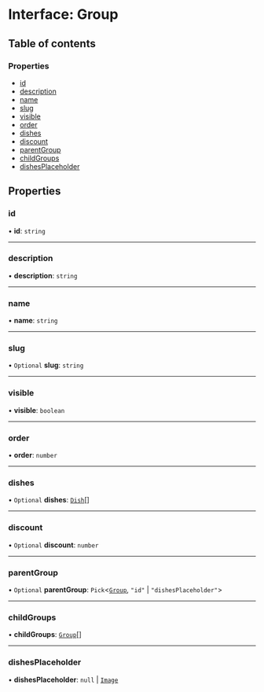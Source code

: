# Interface: Group

## Table of contents

### Properties

- [id](./interfaces/Group.md#id)
- [description](./interfaces/Group.md#description)
- [name](./interfaces/Group.md#name)
- [slug](./interfaces/Group.md#slug)
- [visible](./interfaces/Group.md#visible)
- [order](./interfaces/Group.md#order)
- [dishes](./interfaces/Group.md#dishes)
- [discount](./interfaces/Group.md#discount)
- [parentGroup](./interfaces/Group.md#parentgroup)
- [childGroups](./interfaces/Group.md#childgroups)
- [dishesPlaceholder](./interfaces/Group.md#dishesplaceholder)

## Properties

### <a id="id" name="id"></a> id

• **id**: `string`

___

### <a id="description" name="description"></a> description

• **description**: `string`

___

### <a id="name" name="name"></a> name

• **name**: `string`

___

### <a id="slug" name="slug"></a> slug

• `Optional` **slug**: `string`

___

### <a id="visible" name="visible"></a> visible

• **visible**: `boolean`

___

### <a id="order" name="order"></a> order

• **order**: `number`

___

### <a id="dishes" name="dishes"></a> dishes

• `Optional` **dishes**: [`Dish`](./interfaces/Dish.md)[]

___

### <a id="discount" name="discount"></a> discount

• `Optional` **discount**: `number`

___

### <a id="parentgroup" name="parentgroup"></a> parentGroup

• `Optional` **parentGroup**: `Pick`<[`Group`](./interfaces/Group.md), ``"id"`` \| ``"dishesPlaceholder"``\>

___

### <a id="childgroups" name="childgroups"></a> childGroups

• **childGroups**: [`Group`](./interfaces/Group.md)[]

___

### <a id="dishesplaceholder" name="dishesplaceholder"></a> dishesPlaceholder

• **dishesPlaceholder**: ``null`` \| [`Image`](./interfaces/Image.md)
